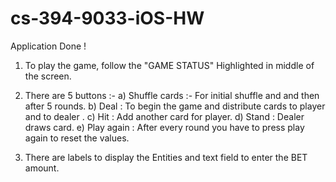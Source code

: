 # cs-394-9033-iOS-HW
Application Done !

1) To play the game, follow the "GAME STATUS" Highlighted in middle of the screen.

2) There are 5 buttons :- 
    a)  Shuffle cards :- For initial shuffle and and then after 5 rounds.
    b)  Deal : To begin the game and distribute cards to player and to dealer .
    c)  Hit : Add another card for player.
    d) Stand : Dealer draws card.
    e) Play again : After every round you have to press play again to reset the values.

3) There are labels to display the Entities and text field to enter the BET amount.


